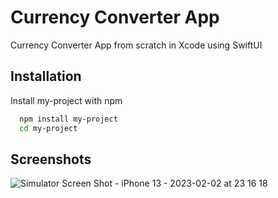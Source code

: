 
# Currency Converter App

Currency Converter App from scratch in Xcode using SwiftUI
## Installation

Install my-project with npm

```bash
  npm install my-project
  cd my-project
```
    
## Screenshots
![Simulator Screen Shot - iPhone 13 - 2023-02-02 at 23 16 18](https://user-images.githubusercontent.com/123213674/216428398-54e7ba72-0615-4839-be5d-2c31750d3359.png)
